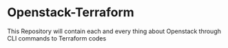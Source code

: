 # Openstack-Terraform
This Repository will contain each and every thing about Openstack through CLI commands to Terraform codes
